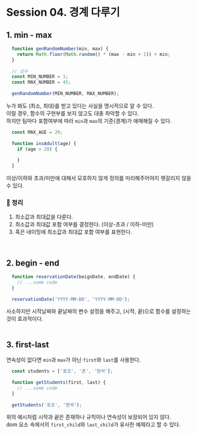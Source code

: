 # Session 04. 경계 다루기
## 1. min - max
```javascript
  function genRandomNumber(min, max) {
    return Math.floor(Math.random() * (max - min + 1)) + min;
  }
  
  // 상수
  const MIN_NUMBER = 1;
  const MAX_NUMBER = 45;
  
  genRandomNumber(MIN_NUMBER, MAX_NUMBER);
```
누가 봐도 (최소, 최대)를 받고 있다는 사실을 명시적으로 알 수 있다.<br>
이럴 경우, 함수의 구현부를 보지 않고도 대충 파악할 수 있다.<br>
하지만 팀마다 포함여부에 따라 `min`과 `max`의 기준(경계)가 애매해질 수 있다.
```javascript
  const MAX_AGE = 20;
  
  function insAdult(age) {
    if (age > 20) {
      
    }
  }
```
이상/이하와 초과/미만에 대해서 모호하지 않게 정의를 미리해주어야지 헷갈리지 않을 수 있다.<br>
### 📝 정리
  1. 최소값과 최대값을 다룬다.
  2. 최소값과 최대값 포함 여부를 결정한다. (이상-초과 / 이하-미만)
  3. 혹은 네이밍에 최소값과 최대값 포함 여부를 표현한다.
<br>

## 2. begin - end
```javascript
  function reservationDate(beignDate, endDate) {
    // ...some code
  }
  
  reservationDate('YYYY-MM-DD', 'YYYY-MM-DD');
```
사소하지만 시작날짜와 끝날짜의 변수 설정을 해주고, (시작, 끝)으로 함수를 설정하는 것이 효과적이다.<br>
<br>

## 3. first-last
연속성이 없다면 `min`과 `max`가 아닌 `first`와 `last`를 사용한다.
```javascript
  const students = ['포코', '존', '현석'];
  
  function getStudents(first, last) {
    // ...some code
  }
  
  getStudents('포코', '현셕');
```
위의 예시처럼 시작과 끝은 존재하나 규칙이나 연속성이 보장되어 있지 않다.<br>
dom 요소 속에서의 `first_child`와 `last_child`가 유사한 예제라고 할 수 있다.<br>
